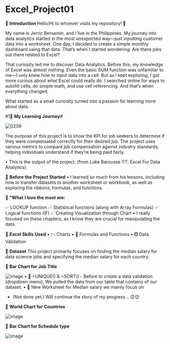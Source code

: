# Excel_Project01
📝 **Introduction**
Hello/Hi to whoever visits my repository! 👋

My name is Jerric Bersamin, and I live in the Philippines. My journey into data analytics started in the most unexpected way—just inputting customer data into a worksheet. One day, I decided to create a simple monthly dashboard using that data. 
That’s when I started wondering: Are there jobs out there related to Excel?

That curiosity led me to discover Data Analytics. Before this, my knowledge of Excel was almost nothing. Even the basic SUM function was unfamiliar to me—I only knew how to input data into a cell.
But as I kept exploring, I got more curious about what Excel could really do. I searched online for ways to autofill cells, do simple math, and use cell referencing. And that’s when everything changed.

What started as a small curiosity turned into a passion for learning more about data.

#1📝 **My Learning Journey**#


![0206](https://github.com/user-attachments/assets/c90fbe8e-d7f3-4f56-a3a5-407ddad3d308)


The purpose of this project is to show the KPI for job seekers to determine if they were compensated correctly for their desired job. The project uses various metrics to compare job compensation against industry standards, helping individuals understand if they’re being paid fairly.

  • This is the output of the project. (from Luke Barousse YT: Excel For Data Analytics)

📝 **Before the Project Started**
  • I learned so much from his lessons, including how to transfer datasets to another worksheet or workbook, as well as exploring the ribbons, formulas, and functions.

📝  **"What I love the most are:**

  ✅ LOOKUP function
  ✅ Statistical functions (along with Array Formulas)
  ✅ Logical functions (IF)
  ✅ Creating Visualization through Chart
  • I really focused on these chapters, as I know they are crucial for manipulating the data.

📝 **Excel Skills Used**
 • 📉 Charts
 • 🧮 Formulas and Functions
 • ❎ Data Validation

📝 **Dataset**
This project primarily focuses on finding the median salary for data science jobs and specifying the median salary for each country.

📌 **Bar Chart for Job Title**

![image](https://github.com/user-attachments/assets/38277ad9-ba13-4613-ac1f-ddd30c71962c)
 • 🧮 =UNIQUE() & =SORT() - Before to create a data validation (dropdown menu), We pulled the data from
   our table that contains of our dataset.
 • 📁 New Worksheet for Median salary we mainly focus on 
- (Not done yet.) Will continue the story of my progress... 😊😊

📌 **World Chart for Countries**

![image](https://github.com/user-attachments/assets/63a0bd7e-2600-4aa1-8917-c1d6a56ff9da)

📌 **Bar Chart for Schedule type**

![image](https://github.com/user-attachments/assets/a9e0294c-40fa-4a35-aca9-a418d4bd5c51)

